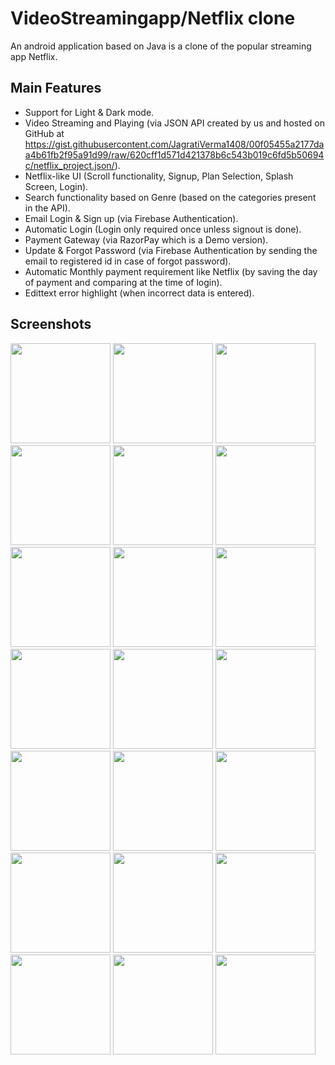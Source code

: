 # VideoStreamingapp/Netflix clone
An android application based on Java is a clone of the popular streaming app Netflix.

## Main Features

* Support for Light & Dark mode.
* Video Streaming and Playing (via JSON API created by us and hosted on GitHub at      
  https://gist.githubusercontent.com/JagratiVerma1408/00f05455a2177daa4b61fb2f95a91d99/raw/620cff1d571d421378b6c543b019c6fd5b50694c/netflix_project.json/).
* Netflix-like UI (Scroll functionality, Signup, Plan Selection, Splash Screen, Login).
* Search functionality based on Genre (based on the categories present in the API).
* Email Login & Sign up (via Firebase Authentication).
* Automatic Login (Login only required once unless signout is done).
* Payment Gateway (via RazorPay which is a Demo version).
* Update & Forgot Password (via Firebase Authentication by sending the email to registered id in case of forgot password).
* Automatic Monthly payment requirement like Netflix (by saving the day of payment and comparing at the time of login).
* Edittext error highlight (when incorrect data is entered).

## Screenshots
<img src="https://github.com/Pratyaksh777/VideoStreamingapp/blob/master/Screenshots/Screenshot_2021-08-01-19-05-18-046_com.example.netflix.jpg" width=160>   <img src="https://github.com/Pratyaksh777/VideoStreamingapp/blob/master/Screenshots/Screenshot_20210801-182330_Netflix.jpg" width=160>
<img src="https://github.com/Pratyaksh777/VideoStreamingapp/blob/master/Screenshots/Screenshot_20210801-182411_Netflix.jpg" width=160>
<img src="https://github.com/Pratyaksh777/VideoStreamingapp/blob/master/Screenshots/Screenshot_20210801-182422_Netflix.jpg" width=160>
<img src="https://github.com/Pratyaksh777/VideoStreamingapp/blob/master/Screenshots/Screenshot_20210801-182434_Netflix.jpg" width=160>
<img src="https://github.com/Pratyaksh777/VideoStreamingapp/blob/master/Screenshots/Screenshot_2021-08-01-19-06-33-122_com.example.netflix.jpg" width=160>
<img src="https://github.com/Pratyaksh777/VideoStreamingapp/blob/master/Screenshots/Screenshot_20210801-182538_Netflix.jpg" width=160>
<img src="https://github.com/Pratyaksh777/VideoStreamingapp/blob/master/Screenshots/Screenshot_20210801-182547_Netflix.jpg" width=160>
<img src="https://github.com/Pratyaksh777/VideoStreamingapp/blob/master/Screenshots/Screenshot_2021-08-01-19-07-26-388_com.example.netflix.jpg" width=160>
<img src="https://github.com/Pratyaksh777/VideoStreamingapp/blob/master/Screenshots/Screenshot_20210801-184612_Netflix.jpg" width=160>
<img src="https://github.com/Pratyaksh777/VideoStreamingapp/blob/master/Screenshots/Screenshot_2021-08-01-19-08-01-815_com.example.netflix.jpg" width=160>
<img src="https://github.com/Pratyaksh777/VideoStreamingapp/blob/master/Screenshots/Screenshot_20210801-184650_Netflix.jpg" width=160>
<img src="https://github.com/Pratyaksh777/VideoStreamingapp/blob/master/Screenshots/Screenshot_20210801-184659_Netflix.jpg" width=160>
<img src="https://github.com/Pratyaksh777/VideoStreamingapp/blob/master/Screenshots/Screenshot_20210801-184708_Netflix.jpg" width=160>
<img src="https://github.com/Pratyaksh777/VideoStreamingapp/blob/master/Screenshots/Screenshot_20210801-184720_Netflix.jpg" width=160>
<img src="https://github.com/Pratyaksh777/VideoStreamingapp/blob/master/Screenshots/Screenshot_20210801-184742_Netflix.jpg" width=160>
<img src="https://github.com/Pratyaksh777/VideoStreamingapp/blob/master/Screenshots/Screenshot_20210801-184949_Netflix.jpg" width=160>
<img src="https://github.com/Pratyaksh777/VideoStreamingapp/blob/master/Screenshots/Screenshot_2021-08-01-19-09-06-824_com.example.netflix.jpg" width=160>
<img src="https://github.com/Pratyaksh777/VideoStreamingapp/blob/master/Screenshots/Screenshot_2021-08-01-19-09-06-924_com.example.netflix.jpg" width=160>
<img src="https://github.com/Pratyaksh777/VideoStreamingapp/blob/master/Screenshots/Screenshot_2021-08-01-19-16-21-448_com.google.android.gm.jpg" width=160>
<img src="https://github.com/Pratyaksh777/VideoStreamingapp/blob/master/Screenshots/Screenshot_2021-08-01-19-16-32-293_com.android.chrome.jpg" width=160>

